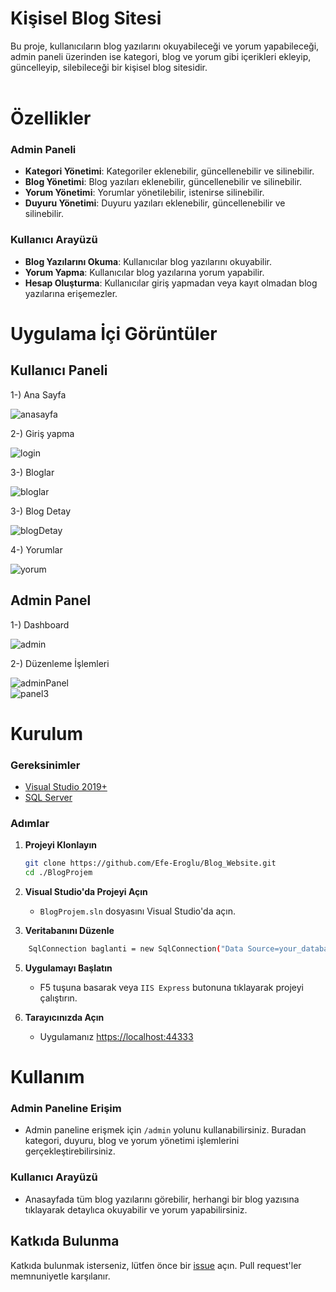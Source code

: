 # Kişisel Blog Sitesi

Bu proje, kullanıcıların blog yazılarını okuyabileceği ve yorum yapabileceği, admin paneli üzerinden ise kategori, blog ve yorum gibi içerikleri ekleyip, güncelleyip, silebileceği bir kişisel blog sitesidir.
<br>
<br>

# Özellikler

### Admin Paneli
- **Kategori Yönetimi**: Kategoriler eklenebilir, güncellenebilir ve silinebilir.
- **Blog Yönetimi**: Blog yazıları eklenebilir, güncellenebilir ve silinebilir.
- **Yorum Yönetimi**: Yorumlar yönetilebilir, istenirse silinebilir.
- **Duyuru Yönetimi**: Duyuru yazıları eklenebilir, güncellenebilir ve silinebilir.

### Kullanıcı Arayüzü
- **Blog Yazılarını Okuma**: Kullanıcılar blog yazılarını okuyabilir.
- **Yorum Yapma**: Kullanıcılar blog yazılarına yorum yapabilir.
- **Hesap Oluşturma**: Kullanıcılar giriş yapmadan veya kayıt olmadan blog yazılarına erişemezler.





# Uygulama İçi Görüntüler

## Kullanıcı Paneli
1-) Ana Sayfa

![anasayfa](https://github.com/Efe-Eroglu/Blog_Website/assets/95614657/2d74ea3d-a95a-455f-8f8c-a846f9b5b5a1)

2-) Giriş yapma

![login](https://github.com/Efe-Eroglu/Blog_Website/assets/95614657/f1f6bf4e-1d38-4b02-aa69-ea0f5e5ed85f)

3-) Bloglar

![bloglar](https://github.com/Efe-Eroglu/Blog_Website/assets/95614657/a6efe425-090a-4248-b1eb-93144a214973)

3-) Blog Detay

![blogDetay](https://github.com/Efe-Eroglu/Blog_Website/assets/95614657/d77fcda3-faa7-4c99-8876-76a127eec37f)

4-) Yorumlar

![yorum](https://github.com/Efe-Eroglu/Blog_Website/assets/95614657/af55ba49-a4ed-4a53-9e26-7180f9c35801)

## Admin Panel

1-) Dashboard

![admin](https://github.com/Efe-Eroglu/Blog_Website/assets/95614657/6fa4420a-0b57-46bc-9446-a131aa9335c1)


2-) Düzenleme İşlemleri

![adminPanel](https://github.com/Efe-Eroglu/Blog_Website/assets/95614657/9dbc3fe9-0770-49c7-bd74-fbd6f7fde9fe)
<br>
![panel3](https://github.com/Efe-Eroglu/Blog_Website/assets/95614657/c8c954a8-23f2-43f2-9aa3-92eff791145f)



# Kurulum

### Gereksinimler
- [Visual Studio 2019+](https://visualstudio.microsoft.com/)
- [SQL Server](https://www.microsoft.com/en-us/sql-server/sql-server-downloads)

  
### Adımlar

1. **Projeyi Klonlayın**

    ```bash
    git clone https://github.com/Efe-Eroglu/Blog_Website.git
    cd ./BlogProjem
    ```

2. **Visual Studio'da Projeyi Açın**

    - `BlogProjem.sln` dosyasını Visual Studio'da açın.

3. **Veritabanını Düzenle**


```bash
    SqlConnection baglanti = new SqlConnection("Data Source=your_database_name; Initial Catalog=Blog; Integrated Security=true");
```

5. **Uygulamayı Başlatın**

    - F5 tuşuna basarak veya `IIS Express` butonuna tıklayarak projeyi çalıştırın.

6. **Tarayıcınızda Açın**

    - Uygulamanız [https://localhost:44333](https://localhost:44333)

      
# Kullanım

### Admin Paneline Erişim

- Admin paneline erişmek için `/admin` yolunu kullanabilirsiniz. Buradan kategori, duyuru, blog ve yorum yönetimi işlemlerini gerçekleştirebilirsiniz.

### Kullanıcı Arayüzü

- Anasayfada tüm blog yazılarını görebilir, herhangi bir blog yazısına tıklayarak detaylıca okuyabilir ve yorum yapabilirsiniz.


## Katkıda Bulunma

Katkıda bulunmak isterseniz, lütfen önce bir [issue]([https://github.com/kullanici-adi/blog-projesi/issues](https://github.com/Efe-Eroglu/Blog_Website.git)) açın. Pull request'ler memnuniyetle karşılanır.

